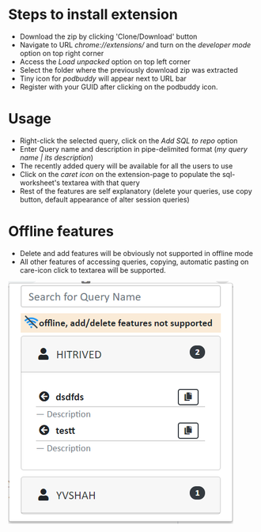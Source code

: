 # Steps to install extension

* Download the zip by clicking 'Clone/Download' button 
* Navigate to URL *chrome://extensions/* and turn on the *developer mode* option on top right corner
* Access the *Load unpacked* option on top left corner
* Select the folder where the previously download zip was extracted
* Tiny icon for *podbuddy* will appear next to URL bar 
* Register with your GUID after clicking on the podbuddy icon.

# Usage

* Right-click the selected query, click on the *Add SQL to repo* option
* Enter Query name and description in pipe-delimited format (*my query name | its description*) 
* The recently added query will be available for all the users to use
* Click on the *caret icon* on the extension-page to populate the sql-worksheet's textarea with that query
* Rest of the features are self explanatory (delete your queries, use copy button, default appearance of alter session queries)

# Offline features

* Delete and add features will be obviously not supported in offline mode
* All other features of accessing queries, copying, automatic pasting on care-icon click to textarea will be supported.

![offline marker image](https://github.com/hiresh/PodBuddy/blob/master/saveMySQL/readme.PNG)

